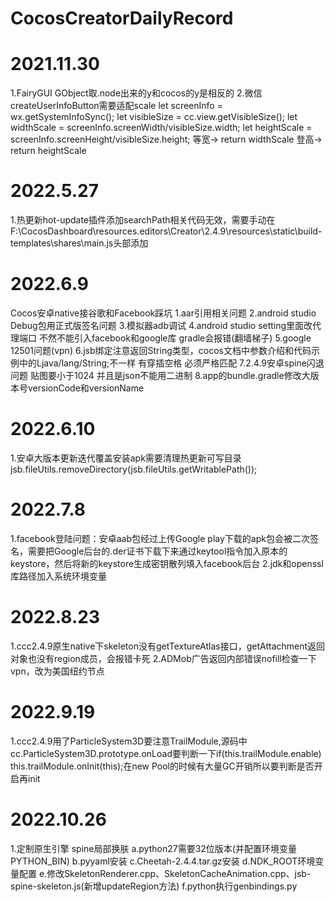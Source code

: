 # CocosCreatorDailyRecord
# 2021.11.30
1.FairyGUI GObject取.node出来的y和cocos的y是相反的
2.微信createUserInfoButton需要适配scale
     let screenInfo = wx.getSystemInfoSync();
     let visibleSize = cc.view.getVisibleSize(); 
     let widthScale = screenInfo.screenWidth/visibleSize.width;
     let heightScale = screenInfo.screenHeight/visibleSize.height;
     等宽-> return widthScale
     登高-> return heightScale
# 2022.5.27
1.热更新hot-update插件添加searchPath相关代码无效，需要手动在F:\CocosDashboard\resources\.editors\Creator\2.4.9\resources\static\build-templates\shares\main.js头部添加
# 2022.6.9
Cocos安卓native接谷歌和Facebook踩坑
1.aar引用相关问题
2.android studio Debug包用正式版签名问题
3.模拟器adb调试
4.android studio setting里面改代理端口 不然不能引入facebook和google库 gradle会报错(翻墙梯子)
5.google 12501问题(vpn)
6.jsb绑定注意返回String类型，cocos文档中参数介绍和代码示例中的Ljava/lang/String;不一样 有穿插空格 必须严格匹配
7.2.4.9安卓spine闪退问题 贴图要小于1024 并且是json不能用二进制
8.app的bundle.gradle修改大版本号versionCode和versionName
# 2022.6.10
1.安卓大版本更新迭代覆盖安装apk需要清理热更新可写目录 jsb.fileUtils.removeDirectory(jsb.fileUtils.getWritablePath());
# 2022.7.8
1.facebook登陆问题：安卓aab包经过上传Google play下载的apk包会被二次签名，需要把Google后台的.der证书下载下来通过keytool指令加入原本的keystore，然后将新的keystore生成密钥散列填入facebook后台
2.jdk和openssl库路径加入系统环境变量
# 2022.8.23
1.ccc2.4.9原生native下skeleton没有getTextureAtlas接口，getAttachment返回对象也没有region成员，会报错卡死
2.ADMob广告返回内部错误nofill检查一下vpn，改为美国纽约节点
# 2022.9.19
1.ccc2.4.9用了ParticleSystem3D要注意TrailModule,源码中cc.ParticleSystem3D.prototype.onLoad要判断一下if(this.trailModule.enable) this.trailModule.onInit(this);在new Pool的时候有大量GC开销所以要判断是否开启再init
# 2022.10.26
1.定制原生引擎 spine局部换肤
     a.python27需要32位版本(并配置环境变量PYTHON_BIN)
     b.pyyaml安装
     c.Cheetah-2.4.4.tar.gz安装
     d.NDK_ROOT环境变量配置
     e.修改SkeletonRenderer.cpp、SkeletonCacheAnimation.cpp、jsb-spine-skeleton.js(新增updateRegion方法)
     f.python执行genbindings.py
